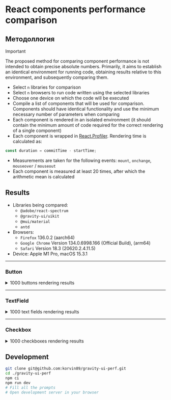 # React components performance comparison

## Методоллогия

> [!IMPORTANT]
> The proposed method for comparing component performance is not intended to obtain precise absolute numbers. Primarily, it aims to establish an identical environment for running code, obtaining results relative to this environment, and subsequently comparing them.

- Select `n` libraries for comparison
- Select `n` browsers to run code written using the selected libraries
- Choose one device on which the code will be executed
- Compile a list of components that will be used for comparison. Components should have identical functionality and use the minimum necessary number of parameters when comparing
- Each component is rendered in an isolated environment (it should contain the minimum amount of code required for the correct rendering of a single component)
- Each component is wrapped in [React.Profiler](https://react.dev/reference/react/Profiler). Rendering time is calculated as:

```js
const duration = commitTime - startTime;
```

- Measurements are taken for the following events: `mount`, `onchange`, `mouseover` / `mouseout`
- Each component is measured at least 20 times, after which the arithmetic mean is calculated

## Results

- Libraries being compared:
  - `@adobe/react-spectrum`
  - `@gravity-ui/uikit`
  - `@mui/material`
  - `antd`
- Browsers:
  - `Firefox` 136.0.2 (aarch64)
  - `Google Chrome` Version 134.0.6998.166 (Official Build), (arm64)
  - `Safari` Version 18.3 (20620.2.4.11.5)
- Device: Apple M1 Pro, macOS 15.3.1

---

### Button

<details>
<summary>1000 buttons rendering results</summary>

#### Firefox

| Library               | Mount  | Onchange | Mouseover / Mouseout |
| :-------------------- | :----- | :------- | :------------------- |
| @adobe/react-spectrum | 140.31 | -        | 2.90                 |
| @gravity-ui/uikit     | 20.15  | -        | 0                    |
| @mui/material         | 112.28 | -        | 2.25                 |
| antd                  | 134.58 | -        | 0                    |

#### Google Chrome

| Library               | Mount  | Onchange | Mouseover / Mouseout |
| :-------------------- | :----- | :------- | :------------------- |
| @adobe/react-spectrum | 109.63 | -        | 2.32                 |
| @gravity-ui/uikit     | 19.95  | -        | 0                    |
| @mui/material         | 82.89  | -        | 1.75                 |
| antd                  | 101.32 | -        | 0                    |

#### Safari

| Library               | Mount  | Onchange | Mouseover / Mouseout |
| :-------------------- | :----- | :------- | :------------------- |
| @adobe/react-spectrum | 209.35 | -        | 3.87                 |
| @gravity-ui/uikit     | 36.50  | -        | 0                    |
| @mui/material         | 181.91 | -        | 3.21                 |
| antd                  | 211.40 | -        | 0                    |

</details>

---

### TextField

<details>
<summary>1000 text fields rendering results</summary>

#### Firefox

| Library               | Mount  | Onchange | Mouseover / Mouseout |
| :-------------------- | :----- | :------- | :------------------- |
| @adobe/react-spectrum | 197.10 | 3.58     | 2.67                 |
| @gravity-ui/uikit     | 52.31  | 3.28     | 0                    |
| @mui/material         | 321.23 | 2.78\*   | 0                    |
| antd                  | 119.25 | 2.69     | 0                    |

\* rendering occurs only when the first character is entered and the characters are completely deleted

#### Google Chrome

| Library               | Mount  | Onchange | Mouseover / Mouseout |
| :-------------------- | :----- | :------- | :------------------- |
| @adobe/react-spectrum | 223.36 | 2.05     | 1.14                 |
| @gravity-ui/uikit     | 46.57  | 1.62     | 0                    |
| @mui/material         | 218.56 | 1.88\*   | 0                    |
| antd                  | 101.57 | 1.57     | 0                    |

\* rendering occurs only when the first character is entered and the characters are completely deleted

#### Safari

| Library               | Mount  | Onchange | Mouseover / Mouseout |
| :-------------------- | :----- | :------- | :------------------- |
| @adobe/react-spectrum | 333.63 | 4.92     | 2.55                 |
| @gravity-ui/uikit     | 88.79  | 3.18     | 0                    |
| @mui/material         | 474.34 | 3.27\*   | 0                    |
| antd                  | 196.59 | 4.65     | 0                    |

\* rendering occurs only when the first character is entered and the characters are completely deleted

</details>

---

### Checkbox

<details>
<summary>1000 checkboxes rendering results</summary>

#### Firefox

| Library               | Mount  | Onchange | Mouseover / Mouseout |
| :-------------------- | :----- | :------- | :------------------- |
| @adobe/react-spectrum | 197.31 | 2.22     | 1.89                 |
| @gravity-ui/uikit     | 73.45  | 2.04     | 0                    |
| @mui/material         | 237.68 | 1.54     | 1.11                 |
| antd                  | 117.93 | 1.12     | 0                    |

#### Google Chrome

| Library               | Mount  | Onchange | Mouseover / Mouseout |
| :-------------------- | :----- | :------- | :------------------- |
| @adobe/react-spectrum | 233.31 | 1.59     | 1.27                 |
| @gravity-ui/uikit     | 60.10  | 1.40     | 0                    |
| @mui/material         | 157.18 | 1.31     | 0.63                 |
| antd                  | 90.63  | 0.95     | 0                    |

#### Safari

| Library               | Mount  | Onchange | Mouseover / Mouseout |
| :-------------------- | :----- | :------- | :------------------- |
| @adobe/react-spectrum | 378.46 | 2.60     | 2.62                 |
| @gravity-ui/uikit     | 116.52 | 4.20     | 0                    |
| @mui/material         | 359.78 | 2.56     | 1.98                 |
| antd                  | 193.97 | 2.01     | 0                    |

</details>

## Development

```bash
git clone git@github.com:korvin89/gravity-ui-perf.git
cd ./gravity-ui-perf
npm ci
npm run dev
# Fill all the prompts
# Open development server in your browser
```

